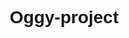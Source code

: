 # Oggy-project
<!DOCTYPE html>
<html lang="en">
<head>
    <meta charset="UTF-8">
    <meta name="viewport" content="width=device-width, initial-scale=1.0">
    <title>Login with Effects</title>
    <style>
        * {
            margin: 0;
            padding: 0;
            box-sizing: border-box;
            font-family: Arial, sans-serif;
        }

        body {
            display: flex;
            justify-content: center;
            align-items: center;
            height: 100vh;
            overflow: hidden;
            background: linear-gradient(45deg, rgba(255, 0, 255, 0.8), rgba(0, 255, 255, 0.553));
            position: relative;
            transition: background 1s ease-in-out;
        }

        /* Expanding Black Blur Effect */
        .black-blur-effect {
            position: absolute;
            top: 50%;
            left: 50%;
            width: 0;
            height: 0;
            background: rgba(0, 0, 0, 0.9);
            backdrop-filter: blur(0px);
            opacity: 0;
            transform: translate(-50%, -50%);
            transition: width 3s ease-out, height 3s ease-out, opacity 3s ease-out, backdrop-filter 3s ease-out;
            border-radius: 50%;
            z-index: 2;
        }

        .blur-transparent-div {
            position: relative;
            width: 400px;
            padding: 30px;
            background: rgba(255, 255, 255, 0.1);
            backdrop-filter: blur(20px);
            border: 2px solid rgba(255, 255, 255, 0.2);
            border-radius: 12px;
            text-align: center;
            color: white;
            box-shadow: 0 0 15px rgba(255, 255, 255, 0.1);
            z-index: 3;
            transition: opacity 1.5s ease-out;
        }

        .blur-transparent-div h2 {
            margin-bottom: 20px;
            font-size: 24px;
        }

        .input-group {
            margin-bottom: 20px;
            position: relative;
        }

        .input-group input {
            width: 100%;
            padding: 12px;
            background: rgba(255, 255, 255, 0.1);
            backdrop-filter: blur(10px);
            border: 2px solid transparent;
            border-radius: 8px;
            font-size: 16px;
            color: white;
            transition: 0.4s ease-in-out;
            text-align: center;
            outline: none;
        }

        .input-group input::placeholder {
            color: rgba(255, 255, 255, 0.7);
        }

        /* Glow Effect on Hover & Focus */
        .input-group input:hover,
        .input-group input:focus {
            border-color: rgba(0, 255, 255, 0.8);
            box-shadow: 0 0 10px rgba(0, 255, 255, 0.8), 
                        0 0 20px rgba(255, 0, 255, 0.8);
        }

        .error-text {
            color: rgb(255, 0, 0);
            font-size: 14px;
            margin-top: 5px;
            opacity: 0;
            transition: opacity 0.5s ease-in-out;
        }

        .error-border {
            border-color: rgb(255, 0, 0) !important;
            box-shadow: 0 0 10px rgb(255, 0, 0);
        }

        .login-btn {
            width: 100%;
            padding: 12px;
            background: linear-gradient(90deg, rgba(255, 0, 255, 0.8), rgba(0, 255, 255, 0.8));
            border: none;
            border-radius: 8px;
            font-size: 18px;
            color: white;
            cursor: pointer;
            transition: 0.3s ease-in-out;
        }

        .login-btn:hover {
            box-shadow: 0 0 15px rgba(255, 0, 255, 0.8), 
                        0 0 30px rgba(0, 255, 255, 0.8);
            transform: scale(1.05);
        }

        /* Blood Effect */
        .blood-background {
            background: linear-gradient(45deg, black, darkred, black) !important;
        }
    </style>
</head>
<body>

    <!-- Expanding Black Blur Effect -->
    <div class="black-blur-effect" id="black-blur"></div>

    <div class="blur-transparent-div" id="login-box">
        <h2>Login</h2>
        <div class="input-group">
            <input type="email" id="email" placeholder="Email">
            <p class="error-text" id="email-error">Empty Email</p>
        </div>
        <div class="input-group">
            <input type="password" id="password" placeholder="Password">
            <p class="error-text" id="password-error">Empty Password</p>
        </div>
        <button class="login-btn" onclick="validateAndLogin()">Login</button>
    </div>

    <script>
        function validateAndLogin() {
            const email = document.getElementById('email');
            const password = document.getElementById('password');
            const emailError = document.getElementById('email-error');
            const passwordError = document.getElementById('password-error');
            const blackBlur = document.getElementById('black-blur');
            const loginBox = document.getElementById('login-box');
            const body = document.body;

            let hasError = false;

            // Reset styles
            email.classList.remove('error-border');
            password.classList.remove('error-border');
            emailError.style.opacity = "0";
            passwordError.style.opacity = "0";
            body.classList.remove('blood-background');

            // Check if inputs are empty
            if (email.value.trim() === "") {
                email.classList.add('error-border');
                emailError.style.opacity = "1";
                hasError = true;
            }
            if (password.value.trim() === "") {
                password.classList.add('error-border');
                passwordError.style.opacity = "1";
                hasError = true;
            }

            // If there's an error, apply the blood background
            if (hasError) {
                body.classList.add('blood-background');
                return;
            }

            // If inputs are filled, start the black blur effect
            blackBlur.style.width = "5000px";
            blackBlur.style.height = "5000px";
            blackBlur.style.opacity = "1";
            blackBlur.style.backdropFilter = "blur(30px)";

            // Fade out and remove login box after 1.5s
            setTimeout(() => {
                loginBox.style.opacity = "0";
                setTimeout(() => {
                    loginBox.remove();
                }, 1500);
            }, 1500);
        }
    </script>

</body>
</html>
